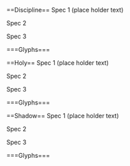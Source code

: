==Discipline==
Spec 1 (place holder text)

Spec 2

Spec 3

===Glyphs===



==Holy==
Spec 1 (place holder text)

Spec 2

Spec 3

===Glyphs===


==Shadow==
Spec 1 (place holder text)

Spec 2

Spec 3

===Glyphs===